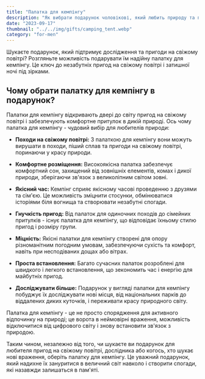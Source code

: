 ```yaml
---
title: "Палатка для кемпінгу"
description: "Як вибрати подарунок чоловікові, який любить природу та пригоди"
date: "2023-09-17"
thumbnail: "../../img/gifts/camping_tent.webp"
category: "for-men"
---
```

Шукаєте подарунок, який підтримує дослідження та пригоди на свіжому повітрі? Розгляньте можливість подарувати їм надійну палатку для кемпінгу. Це ключ до незабутніх пригод на свіжому повітрі і затишної ночі під зірками.

## Чому обрати палатку для кемпінгу в подарунок?

Палатки для кемпінгу відкривають двері до світу пригод на свіжому повітрі і забезпечують комфортне притулок в дикій природі. Ось чому палатка для кемпінгу - чудовий вибір для любителів природи:

- **Походи на свіжому повітрі:** З палаткою для кемпінгу вони можуть вирушати в походи, піший сплав та пригоди на свіжому повітрі, поринаючи у красу природи.

- **Комфортне розміщення:** Високоякісна палатка забезпечує комфортний сон, захищений від зовнішніх елементів, комах і дикої природи, зберігаючи зв'язок з великоліпним світом зовні.

- **Якісний час:** Кемпінг сприяє якісному часові проведенню з друзями та сім'єю. Це можливість зміцнити стосунки, обмінюватися історіями біля вогнища та створювати незабутні спогади.

- **Гнучкість пригод:** Від палаток для одиночних походів до сімейних притулків - існує палатка для кемпінгу, що відповідає їхньому стилю пригод і розміру групи.

- **Міцність:** Якісні палатки для кемпінгу створені для опору різноманітним погодним умовам, забезпечуючи сухість та комфорт, навіть при несподіваних дощах або вітрах.

- **Проста встановлення:** Багато сучасних палаток розроблені для швидкого і легкого встановлення, що зекономить час і енергію для майбутніх пригод.

- **Досліджувати більше:** Подарунок у вигляді палатки для кемпінгу побуджує їх досліджувати нові місця, від національних парків до віддалених диких куточків, і переживати красу природного світу.

Палатка для кемпінгу - це не просто спорядження для активного відпочинку на природі; це ворота в неймовірні враження, можливість відключитися від цифрового світу і знову встановити зв'язок з природою.

Таким чином, незалежно від того, чи шукаєте ви подарунок для любителя пригод на свіжому повітрі, дослідника або когось, хто шукає нові враження, оберіть палатку для кемпінгу. Це уважний подарунок, який надихне їх зануритися в величний світ навколо і створити спогади, які назавжди залишаться в пам'яті.
